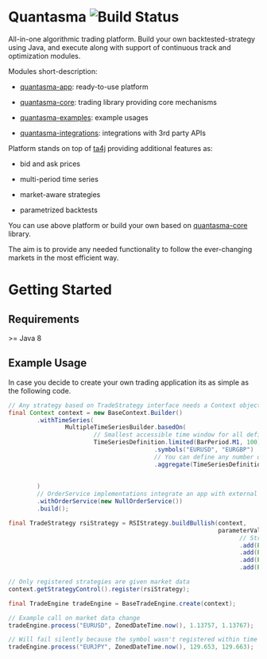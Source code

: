 # Quantasma ![Build Status](https://travis-ci.com/pmorou/quantasma.svg?branch=master)

All-in-one algorithmic trading platform. Build your own backtested-strategy using Java, and execute along with support of continuous track and optimization modules.

Modules short-description:

-   [quantasma-app]({quantasma-app/}): ready-to-use platform

-   [quantasma-core]({quantasma-core/}): trading library providing core mechanisms

-   [quantasma-examples]({quantasma-examples/}): example usages

-   [quantasma-integrations]({quantasma-integrations/}): integrations with 3rd party APIs

Platform stands on top of [ta4j](https://github.com/ta4j/ta4j) providing additional features as:

-   bid and ask prices

-   multi-period time series

-   market-aware strategies

-   parametrized backtests

You can use above platform or build your own based on [quantasma-core]({quantasma-core/}) library.

The aim is to provide any needed functionality to follow the ever-changing markets in the most efficient way.

# Getting Started

## Requirements

&gt;= Java 8

## Example Usage

In case you decide to create your own trading application its as simple as the following code.

``` java
// Any strategy based on TradeStrategy interface needs a Context object
final Context context = new BaseContext.Builder()
        .withTimeSeries(
                MultipleTimeSeriesBuilder.basedOn(
                        // Smallest accessible time window for all defined below symbols
                        TimeSeriesDefinition.limited(BarPeriod.M1, 100))
                                         .symbols("EURUSD", "EURGBP")
                                         // You can define any number of additional time windows for above symbols
                                         .aggregate(TimeSeriesDefinition.Group.of("EURUSD")
                                                                              .add(TimeSeriesDefinition.limited(BarPeriod.M5, 100))
                                                                              .add(TimeSeriesDefinition.limited(BarPeriod.M30, 100)))
        )
        // OrderService implementations integrate an app with external APIs
        .withOrderService(new NullOrderService())
        .build();

final TradeStrategy rsiStrategy = RSIStrategy.buildBullish(context,
                                                           parameterValues -> parameterValues
                                                                 // Strings/Enums are allowed
                                                                 .add(Parameter.TRADE_SYMBOL, "EURUSD")
                                                                 .add(Parameter.RSI_PERIOD, 14)
                                                                 .add(Parameter.RSI_LOWER_BOUND, 30)
                                                                 .add(Parameter.RSI_UPPER_BOUND, 70));

// Only registered strategies are given market data
context.getStrategyControl().register(rsiStrategy);

final TradeEngine tradeEngine = BaseTradeEngine.create(context);

// Example call on market data change
tradeEngine.process("EURUSD", ZonedDateTime.now(), 1.13757, 1.13767);

// Will fail silently because the symbol wasn't registered within time series definitions
tradeEngine.process("EURJPY", ZonedDateTime.now(), 129.653, 129.663);
```
